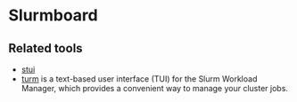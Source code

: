 # Slurmboard


## Related tools

- [stui](https://github.com/mil-ad/stui)
- [turm](https://github.com/kabouzeid/turm) is a text-based user interface (TUI) for the Slurm Workload Manager, which provides a convenient way to manage your cluster jobs.
